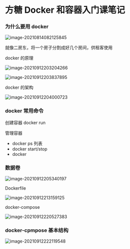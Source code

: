 # 方糖 Docker 和容器入门课笔记

### 为什么要用 docker

![image-20210814082125845](https://i.loli.net/2021/08/18/UwI9zfLo7pmKHJO.png)

就像二房东，将一个房子分割成好几个房间，供租客使用

docker 的原理

![image-20210912203204266](https://i.loli.net/2021/09/12/POZnXMptGBL3NRr.png)

![image-20210912203837895](https://i.loli.net/2021/09/12/kWdc2Q8S7nTRxgP.png)

docker 的架构

![image-20210912204000723](https://i.loli.net/2021/09/12/XUcq39BMkEJlVDA.png)

### docker 常用命令

创建容器 docker run

管理容器

-   docker ps 列表
-   docker start/stop
-   docker

### 数据卷

![image-20210912205340197](https://i.loli.net/2021/09/13/QiMyCPFlIEjaq7p.png)

Dockerfile

![image-20210912213159125](https://i.loli.net/2021/09/12/moLYdE5hUnSZOQa.png)

docker-compose

![image-20210912220527383](https://i.loli.net/2021/09/12/WtLUR6sVrHXFB3b.png)

### docker-cpmpose 基本结构

![image-20210912222119548](https://i.loli.net/2021/09/13/EpdCZlwPauW5tBU.png)
